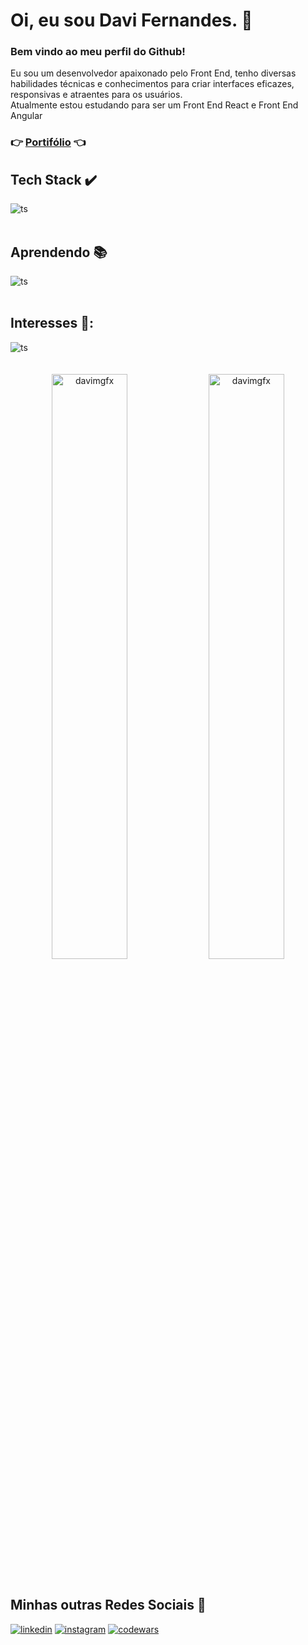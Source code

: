 # Oi, eu sou Davi Fernandes. :wave:
### Bem vindo ao meu perfil do Github!
Eu sou um desenvolvedor apaixonado pelo Front End, tenho diversas habilidades técnicas e conhecimentos para criar interfaces eficazes, responsivas e atraentes para os usuários. <br>
Atualmente estou estudando para ser um Front End React e Front End Angular
<br>
### :point_right: <a href="https://davimgfx.github.io/portfolio/" target="_blank">Portifólio</a> :point_left:

## Tech Stack :heavy_check_mark:
<div style="display: inline_block">
  <img align="center" alt="ts" src="https://skillicons.dev/icons?i=html,css,js,sass,git,github,java&theme=dark" />
</div>
<br>

## Aprendendo :books:
<div style="display: inline_block">
  <img align="center" alt="ts" src="https://skillicons.dev/icons?i=react&theme=dark" />
 </div>
<br>

## Interesses 👀:
<div style="display: inline_block">
  <img align="center" alt="ts" src="https://skillicons.dev/icons?i=ts,tailwind,angular,nodejs,nextjs&theme=dark" />
 </div>
<br>
<br>
<div align="center" width="100%">
  <img width="49%" padding="0" src="https://github-readme-stats-git-masterrstaa-rickstaa.vercel.app/api?username=davimgfx&show_icons=true&locale=en&theme=dracula" alt="davimgfx" />
  <img width="49%"  padding="0" src="https://github-readme-stats-git-masterrstaa-rickstaa.vercel.app/api/top-langs?username=davimgfx&show_icons=true&locale=en&layout=compact&theme=dracula" alt="davimgfx" />  
</div>
<br>

## Minhas outras Redes Sociais 👨‍
[![linkedin](https://img.shields.io/badge/LinkedIn-0077B5?style=for-the-badge&logo=linkedin&logoColor=white)](https://www.linkedin.com/in/davifncosta/)
[![instagram](https://img.shields.io/badge/Instagram-E4405F?style=for-the-badge&logo=instagram&logoColor=white)](https://www.instagram.com/davifn_/)
[![codewars](https://img.shields.io/badge/Codewars-B1361E?style=for-the-badge&logo=Codewars&logoColor=white)](https://www.codewars.com/users/davimgfx2)

